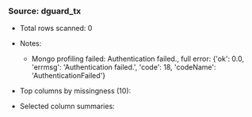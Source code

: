 ### Source: dguard_tx

- Total rows scanned: 0
- Notes:
  - Mongo profiling failed: Authentication failed., full error: {'ok': 0.0, 'errmsg': 'Authentication failed.', 'code': 18, 'codeName': 'AuthenticationFailed'}

- Top columns by missingness (10):

- Selected column summaries: